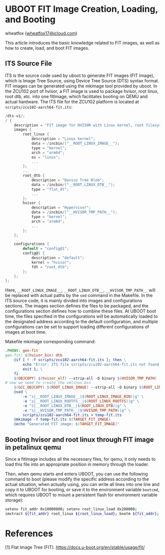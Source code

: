 # UBOOT FIT Image Creation, Loading, and Booting

wheatfox (wheatfox17@icloud.com)

This article introduces the basic knowledge related to FIT images, as well as how to create, load, and boot FIT images.

## ITS Source File
ITS is the source code used by uboot to generate FIT images (FIT Image), which is Image Tree Source, using Device Tree Source (DTS) syntax format. FIT images can be generated using the mkimage tool provided by uboot.
In the ZCU102 port of hvisor, a FIT image is used to package hvisor, root linux, root dtb, etc. into one fitImage, which facilitates booting on QEMU and actual hardware.
The ITS file for the ZCU102 platform is located at `scripts/zcu102-aarch64-fit.its`:

```c
/dts-v1/;
/ {
    description = "FIT image for HVISOR with Linux kernel, root filesystem, and DTB";
    images {
        root_linux {
            description = "Linux kernel";
            data = /incbin/("__ROOT_LINUX_IMAGE__");
            type = "kernel";
            arch = "arm64";
            os = "linux";
            ...
        };
        ...
        root_dtb {
            description = "Device Tree Blob";
            data = /incbin/("__ROOT_LINUX_DTB__");
            type = "flat_dt";
            ...
        };
        hvisor {
            description = "Hypervisor";
            data = /incbin/("__HVISOR_TMP_PATH__");
            type = "kernel";
            arch = "arm64";
            ...
        };
    };

    configurations {
        default = "config@1";
        config@1 {
            description = "default";
            kernel = "hvisor";
            fdt = "root_dtb";
        };
    };
};
```

Here, `__ROOT_LINUX_IMAGE__`, `__ROOT_LINUX_DTB__`, `__HVISOR_TMP_PATH__` will be replaced with actual paths by the `sed` command in the Makefile. In the ITS source code, it is mainly divided into images and configurations sections. The images section defines the files to be packaged, and the configurations section defines how to combine these files. At UBOOT boot time, the files specified in the configurations will be automatically loaded to the designated address according to the default configuration, and multiple configurations can be set to support loading different configurations of images at boot time.

Makefile mkimage corresponding command:

```Makefile
.PHONY: gen-fit
gen-fit: $(hvisor_bin) dtb
	@if [ ! -f scripts/zcu102-aarch64-fit.its ]; then \
		echo "Error: ITS file scripts/zcu102-aarch64-fit.its not found."; \
		exit 1; \
	fi
	$(OBJCOPY) $(hvisor_elf) --strip-all -O binary $(HVISOR_TMP_PATH)
# now we need to create the vmlinux.bin
	$(GCC_OBJCOPY) $(ROOT_LINUX_IMAGE) --strip-all -O binary $(ROOT_LINUX_IMAGE_BIN)
	@sed \
		-e "s|__ROOT_LINUX_IMAGE__|$(ROOT_LINUX_IMAGE_BIN)|g" \
		-e "s|__ROOT_LINUX_ROOTFS__|$(ROOT_LINUX_ROOTFS)|g" \
		-e "s|__ROOT_LINUX_DTB__|$(ROOT_LINUX_DTB)|g" \
		-e "s|__HVISOR_TMP_PATH__|$(HVISOR_TMP_PATH)|g" \
		scripts/zcu102-aarch64-fit.its > temp-fit.its
	@mkimage -f temp-fit.its $(TARGET_FIT_IMAGE)
	@echo "Generated FIT image: $(TARGET_FIT_IMAGE)"
```

## Booting hvisor and root linux through FIT image in petalinux qemu

Since a fitImage includes all the necessary files, for qemu, it only needs to load this file into an appropriate position in memory through the loader.

Then, when qemu starts and enters UBOOT, you can use the following command to boot (please modify the specific address according to the actual situation, when actually using, you can write all lines into one line and copy it to UBOOT for booting, or save it to the environment variable `bootcmd`, which requires UBOOT to mount a persistent flash for environment variable storage):

```bash
setenv fit_addr 0x10000000; setenv root_linux_load 0x200000;
imxtract ${fit_addr} root_linux ${root_linux_load}; bootm ${fit_addr};
```

# References

[1] Flat Image Tree (FIT). <https://docs.u-boot.org/en/stable/usage/fit/>